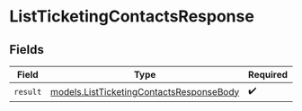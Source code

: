 # ListTicketingContactsResponse


## Fields

| Field                                                                                      | Type                                                                                       | Required                                                                                   | Description                                                                                |
| ------------------------------------------------------------------------------------------ | ------------------------------------------------------------------------------------------ | ------------------------------------------------------------------------------------------ | ------------------------------------------------------------------------------------------ |
| `result`                                                                                   | [models.ListTicketingContactsResponseBody](../models/listticketingcontactsresponsebody.md) | :heavy_check_mark:                                                                         | N/A                                                                                        |